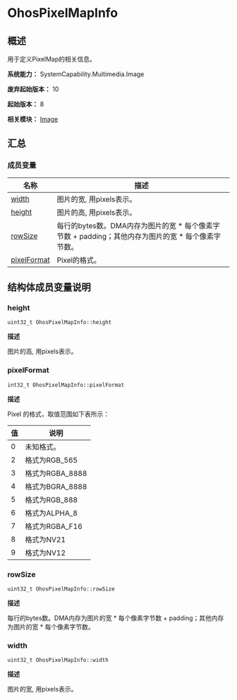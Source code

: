 # OhosPixelMapInfo


## 概述

用于定义PixelMap的相关信息。

**系统能力：** SystemCapability.Multimedia.Image

**废弃起始版本：** 10

**起始版本：** 8

**相关模块：** [Image](image.md)


## 汇总


### 成员变量

| 名称 | 描述 | 
| -------- | -------- |
| [width](#width) | 图片的宽, 用pixels表示。 | 
| [height](#height) | 图片的高, 用pixels表示。 | 
| [rowSize](#rowsize) | 每行的bytes数。DMA内存为图片的宽 * 每个像素字节数 + padding；其他内存为图片的宽 * 每个像素字节数。 | 
| [pixelFormat](#pixelformat) | Pixel的格式。 | 


## 结构体成员变量说明


### height

```
uint32_t OhosPixelMapInfo::height
```

**描述**

图片的高, 用pixels表示。


### pixelFormat

```
int32_t OhosPixelMapInfo::pixelFormat
```

**描述**

Pixel 的格式，取值范围如下表所示：

| 值 | 说明 |
| ------ | ----------------- |
| 0 | 未知格式。 |
| 2 | 格式为RGB_565 |
| 3 | 格式为RGBA_8888 |
| 4 | 格式为BGRA_8888 |
| 5 | 格式为RGB_888 |
| 6 | 格式为ALPHA_8 |
| 7 | 格式为RGBA_F16 |
| 8 | 格式为NV21 |
| 9 | 格式为NV12 |

### rowSize

```
uint32_t OhosPixelMapInfo::rowSize
```

**描述**

每行的bytes数。DMA内存为图片的宽 * 每个像素字节数 + padding；其他内存为图片的宽 * 每个像素字节数。


### width

```
uint32_t OhosPixelMapInfo::width
```

**描述**

图片的宽, 用pixels表示。
